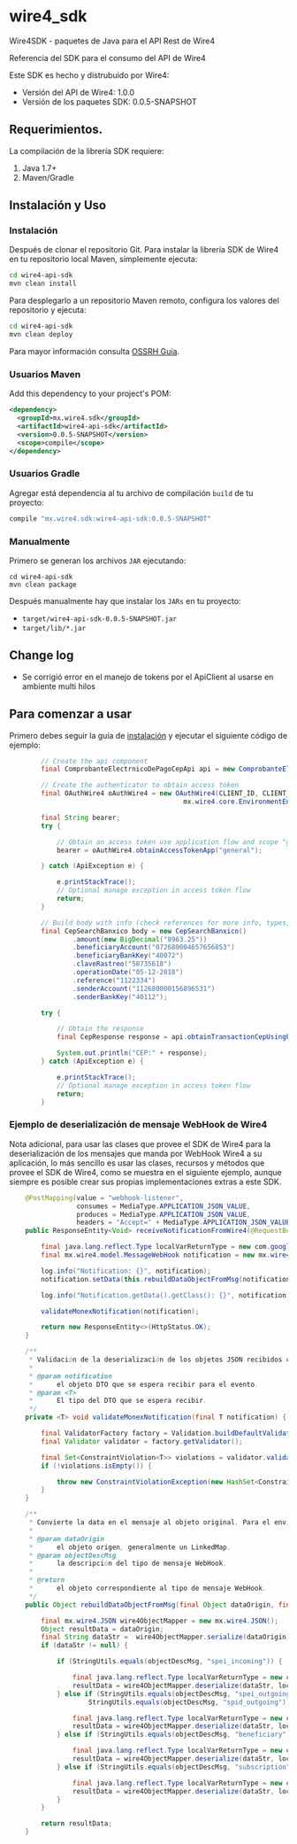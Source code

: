 # wire4_sdk

Wire4SDK - paquetes de Java para el API Rest de Wire4

Referencia del SDK para el consumo del API de Wire4

Este SDK es hecho y distrubuido por Wire4:

- Versión del API de Wire4: 1.0.0
- Versión de los paquetes SDK: 0.0.5-SNAPSHOT

## Requerimientos.

La compilación de la librería SDK requiere:

1. Java 1.7+
2. Maven/Gradle

## <a name="installation"></a>Instalación y Uso
### Instalación

Después de clonar el repositorio Git. Para instalar la librería SDK de Wire4 en tu repositorio local Maven, simplemente ejecuta:

```sh
cd wire4-api-sdk
mvn clean install
```

Para desplegarlo a un repositorio Maven remoto, configura los valores del repositorio y ejecuta:
```sh
cd wire4-api-sdk
mvn clean deploy
```

Para mayor información consulta [OSSRH Guía](http://central.sonatype.org/pages/ossrh-guide.html).

### Usuarios Maven

Add this dependency to your project's POM:

```xml
<dependency>
  <groupId>mx.wire4.sdk</groupId>
  <artifactId>wire4-api-sdk</artifactId>
  <version>0.0.5-SNAPSHOT</version>
  <scope>compile</scope>
</dependency>
```

### Usuarios Gradle

Agregar está dependencia al tu archivo de compilación `build` de tu proyecto:

```groovy
compile "mx.wire4.sdk:wire4-api-sdk:0.0.5-SNAPSHOT"
```

### Manualmente

Primero se generan los archivos `JAR` ejecutando:

```shell
cd wire4-api-sdk
mvn clean package
```

Después manualmente hay que instalar los `JARs` en tu proyecto:

* `target/wire4-api-sdk-0.0.5-SNAPSHOT.jar`
* `target/lib/*.jar`

## Change log

* Se corrigió error en el manejo de tokens por el ApiClient al usarse en ambiente multi hilos

## Para comenzar a usar

Primero debes seguir la guía de [instalación](#installation) y ejecutar el siguiente código de ejemplo:
```java
        // Create the api component
        final ComprobanteElectrnicoDePagoCepApi api = new ComprobanteElectrnicoDePagoCepApi();

        // Create the authenticator to obtain access token
        final OAuthWire4 oAuthWire4 = new OAuthWire4(CLIENT_ID, CLIENT_SECRET,
                                            mx.wire4.core.EnvironmentEnum.SANDBOX);

        final String bearer;
        try {

            // Obtain an access token use application flow and scope "general"
            bearer = oAuthWire4.obtainAccessTokenApp("general");

        } catch (ApiException e) {

            e.printStackTrace();
            // Optional manage exception in access token flow
            return;
        }

        // Build body with info (check references for more info, types, required fields)
        final CepSearchBanxico body = new CepSearchBanxico()
                .amount(new BigDecimal("8963.25"))
                .beneficiaryAccount("072680004657656853")
                .beneficiaryBankKey("40072")
                .claveRastreo("58735618")
                .operationDate("05-12-2018")
                .reference("1122334")
                .senderAccount("112680000156896531")
                .senderBankKey("40112");

        try {

            // Obtain the response
            final CepResponse response = api.obtainTransactionCepUsingPOST( body, bearer);

            System.out.println("CEP:" + response);
        } catch (ApiException e) {

            e.printStackTrace();
            // Optional manage exception in access token flow
            return;
        }

```

### Ejemplo de deserialización de mensaje WebHook de Wire4

Nota adicional, para usar las clases que provee el SDK de Wire4 para la deserialización de los mensajes que manda por WebHook Wire4 a su aplicación, lo más sencillo es usar las clases, recursos y métodos que provee el SDK de Wire4, como se muestra en el siguiente ejemplo, aunque siempre es posible crear sus propias implementaciones extras a este SDK.
```java
    @PostMapping(value = "webhook-listener",
                 consumes = MediaType.APPLICATION_JSON_VALUE,
                 produces = MediaType.APPLICATION_JSON_VALUE,
                 headers = "Accept=" + MediaType.APPLICATION_JSON_VALUE)
    public ResponseEntity<Void> receiveNotificationFromWire4(@RequestBody String body) {

        final java.lang.reflect.Type localVarReturnType = new com.google.gson.reflect.TypeToken<mx.wire4.model.MessageWebHook>(){}.getType();
        final mx.wire4.model.MessageWebHook notification = new mx.wire4.JSON().deserialize(body, localVarReturnType);

        log.info("Notification: {}", notification);
        notification.setData(this.rebuildDataObjectFromMsg(notification.getData(), notification.getObject()));

        log.info("Notification.getData().getClass(): {}", notification.getData().getClass());

        validateMonexNotification(notification);

        return new ResponseEntity<>(HttpStatus.OK);
    }

    /**
     * Validación de la deserialización de los objetos JSON recibidos como parámetros.
     *
     * @param notification
     *      el objeto DTO que se espera recibir para el evento.
     * @param <T>
     *      El tipo del DTO que se espera recibir.
     */
    private <T> void validateMonexNotification(final T notification) {

        final ValidatorFactory factory = Validation.buildDefaultValidatorFactory();
        final Validator validator = factory.getValidator();

        final Set<ConstraintViolation<T>> violations = validator.validate(notification);
        if (!violations.isEmpty()) {

            throw new ConstraintViolationException(new HashSet<ConstraintViolation<?>>(violations));
        }
    }

    /**
     * Convierte la data en el mensaje al objeto original. Para el envío correcto en los reintentos.
     *
     * @param dataOrigin
     *      el objeto origen, generalmente un LinkedMap.
     * @param objectDescMsg
     *      la descripción del tipo de mensaje WebHook.
     *
     * @return
     *      el objeto correspondiente al tipo de mensaje WebHook.
     */
    public Object rebuildDataObjectFromMsg(final Object dataOrigin, final String objectDescMsg) {

        final mx.wire4.JSON wire4ObjectMapper = new mx.wire4.JSON();
        Object resultData = dataOrigin;
        final String dataStr =  wire4ObjectMapper.serialize(dataOrigin);
        if (dataStr != null) {

            if (StringUtils.equals(objectDescMsg, "spei_incoming")) {

                final java.lang.reflect.Type localVarReturnType = new com.google.gson.reflect.TypeToken<mx.wire4.model.MessageDepositReceived>(){}.getType();
                resultData = wire4ObjectMapper.deserialize(dataStr, localVarReturnType);
            } else if (StringUtils.equals(objectDescMsg, "spei_outgoing") ||
                    StringUtils.equals(objectDescMsg, "spid_outgoing")) {

                final java.lang.reflect.Type localVarReturnType = new com.google.gson.reflect.TypeToken<mx.wire4.model.MessagePayment>(){}.getType();
                resultData = wire4ObjectMapper.deserialize(dataStr, localVarReturnType);
            } else if (StringUtils.equals(objectDescMsg, "beneficiary")) {

                final java.lang.reflect.Type localVarReturnType = new com.google.gson.reflect.TypeToken<mx.wire4.model.MessageAccountBeneficiary>(){}.getType();
                resultData = wire4ObjectMapper.deserialize(dataStr, localVarReturnType);
            } else if (StringUtils.equals(objectDescMsg, "subscription")) {

                final java.lang.reflect.Type localVarReturnType = new com.google.gson.reflect.TypeToken<mx.wire4.model.MessageSubscription>(){}.getType();
                resultData = wire4ObjectMapper.deserialize(dataStr, localVarReturnType);
            }
        }

        return resultData;
    }
```
